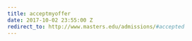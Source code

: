 ```yaml
---
title: acceptmyoffer
date: 2017-10-02 23:55:00 Z
redirect_to: http://www.masters.edu/admissions/#accepted
---
```


